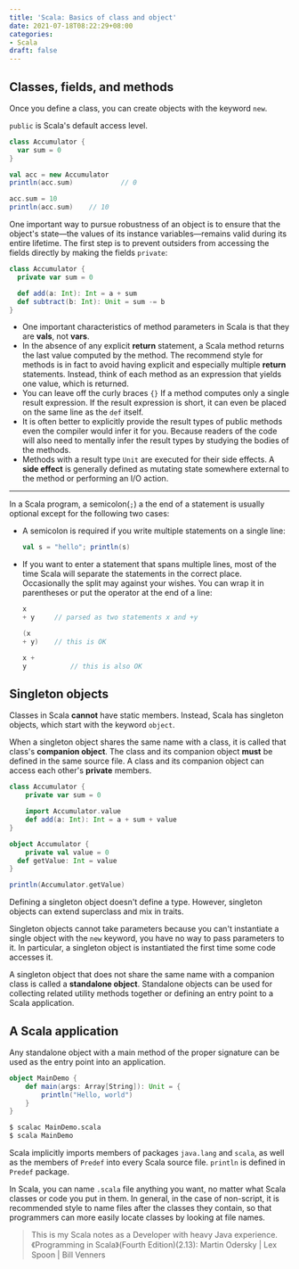 ```yaml
---
title: 'Scala: Basics of class and object'
date: 2021-07-18T08:22:29+08:00
categories: 
- Scala
draft: false
---
```


## Classes, fields, and methods

Once you define a class, you can create objects with the keyword `new`. 

`public` is Scala's default access level. 

```scala
class Accumulator {
  var sum = 0
}

val acc = new Accumulator
println(acc.sum)			// 0

acc.sum = 10
println(acc.sum)	// 10
```

One important way to pursue robustness of an object is to ensure that the object's state—the values of its instance variables—remains valid during its entire lifetime. The first step is to prevent outsiders from accessing the fields directly by making the fields `private`:

```scala
class Accumulator {
  private var sum = 0

  def add(a: Int): Int = a + sum
  def subtract(b: Int): Unit = sum -= b
}
```

- One important characteristics of method parameters in Scala is that they are **vals**, not **vars**.
- In the absence of any explicit **return** statement, a Scala method returns the last value computed by the method. The recommend style for methods is in fact to avoid having explicit and especially multiple **return** statements. Instead, think of each method as an expression that yields one value, which is returned.
- You can leave off the curly braces `{}` If a method computes only a single result expression. If the result expression is short, it can even be placed on the same line as the `def` itself.
- It is often better to explicitly provide the result types of public methods  even the compiler would infer it for you. Because readers of the code will also need to mentally infer the result types by studying the bodies of the methods.
- Methods with a result type `Unit` are executed for their side effects. A **side effect** is generally defined as mutating state somewhere external to the method or performing an I/O action.

---

In a Scala program, a semicolon(`;`) a the end of a statement is usually optional except for the following two cases:

- A semicolon is required if you write multiple statements on a single line:

    ```scala
    val s = "hello"; println(s)
    ```

- If you want to enter a statement that spans multiple lines, most of the time Scala will separate the statements in the correct place. Occasionally the split may against your wishes. You can wrap it in parentheses or put the operator at the end of a line:

    ```scala
    x 
    + y		// parsed as two statements x and +y

    (x
    + y)	// this is OK

    x +
    y			// this is also OK
    ```

## Singleton objects

Classes in Scala **cannot** have static members. Instead, Scala has singleton objects, which start with the keyword `object`.

When a singleton object shares the same name with a class, it is called that class's **companion object**. The class and its companion object **must** be defined in the same source file. A class and its companion object can access each other's **private** members.

```scala
class Accumulator {
	private var sum = 0

	import Accumulator.value
	def add(a: Int): Int = a + sum + value
}

object Accumulator {
	private val value = 0
  def getValue: Int = value
}

println(Accumulator.getValue)
```

Defining a singleton object doesn't define a type. However, singleton objects can extend superclass and mix in traits.

Singleton objects cannot take parameters because you can't instantiate a single object with the `new` keyword, you have no way to pass parameters to it. In particular, a singleton object is instantiated the first time some code accesses it.

A singleton object that does not share the same name with a companion class is called a **standalone object**. Standalone objects can be used for collecting related utility methods together or defining an entry point to a Scala application.

## A Scala application

Any standalone object with a main method of the proper signature can be used as the entry point into an application.

```scala
object MainDemo {
	def main(args: Array[String]): Unit = {
		println("Hello, world")
	}
}
```

```bash
$ scalac MainDemo.scala
$ scala MainDemo
```

Scala implicitly imports members of packages `java.lang` and `scala`, as well as the members of `Predef` into every Scala source file. `println` is defined in `Predef` package. 

In Scala, you can name `.scala` file anything you want, no matter what Scala classes or code you put in them. In general, in the case of non-script, it is recommended style to name files after the classes they contain, so that programmers can more easily locate classes by looking at file names. 

> This is my Scala notes as a Developer with heavy Java experience.《Programming in Scala》(Fourth Edition)(2.13): Martin Odersky | Lex Spoon | Bill Venners